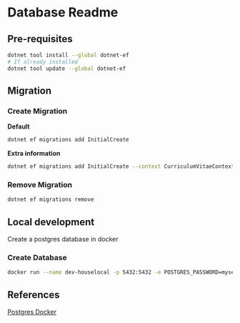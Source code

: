 # Database Readme
## Pre-requisites
```bash
dotnet tool install --global dotnet-ef
# If already installed
dotnet tool update --global dotnet-ef
```
## Migration
### Create Migration
**Default**
```bash
dotnet ef migrations add InitialCreate
```

**Extra information**
```bash
dotnet ef migrations add InitialCreate --context CurriculumVitaeContext --project ../MadWorld.Backend.Infrastructure -o ../MadWorld.Backend.Infrastructure/CurriculumVitae/Migrations
```
### Remove Migration
```bash
dotnet ef migrations remove 
```

## Local development
Create a postgres database in docker
### Create Database
```bash
docker run --name dev-houselocal -p 5432:5432 -e POSTGRES_PASSWORD=mysecretpassword -d postgres
```

## References
[Postgres Docker](https://hub.docker.com/_/postgres)
